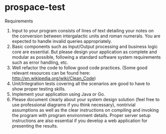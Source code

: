# prospace-test
Requirements
1. Input to your program consists of lines of text detailing your notes on the conversion between
intergalactic units and roman numerals. You are expected to handle invalid queries
appropriately.
2. Basic components such as Input/Output processing and business logic core are essential. But
please design your application as complete and modular as possible, following a standard
software system requirements such as error handling, etc.
3. Well refactor the code to follow good code practices. (Some good relevant resources can be
found here: http://en.wikipedia.org/wiki/Clean_Code)
4. Unit/Integration tests covering all the scenarios are good to have to show proper testing skills.
5. Implement your application using Java or Go.
6. Please document clearly about your system design solution (feel free to use professional
diagrams if you think necessary), nontrivial assumptions as well as the clear instructions on
compiling and invoking the program with program environment details. Proper server setup
instructions are also essential if you develop a web application for presenting the results.